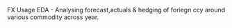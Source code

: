 FX Usage EDA - Analysing forecast,actuals & hedging of foriegn ccy around various commodity across year. 

